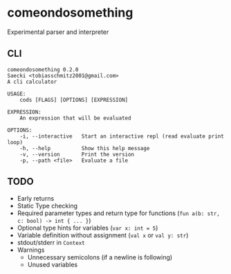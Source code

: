 # comeondosomething
Experimental parser and interpreter

## CLI
```
comeondosomething 0.2.0
Saecki <tobiasschmitz2001@gmail.com>
A cli calculator

USAGE:
    cods [FLAGS] [OPTIONS] [EXPRESSION]

EXPRESSION:
    An expression that will be evaluated

OPTIONS:
    -i, --interactive   Start an interactive repl (read evaluate print loop)
    -h, --help          Show this help message
    -v, --version       Print the version
    -p, --path <file>   Evaluate a file
```

## TODO
- Early returns
- Static Type checking
- Required parameter types and return type for functions (`fun a(b: str, c: bool) -> int { ... }`)
- Optional type hints for variables (`var x: int = 5`)
- Variable definition without assignment (`val x` or `val y: str`)
- stdout/stderr in `Context`
- Warnings
    - Unnecessary semicolons (if a newline is following)
    - Unused variables
